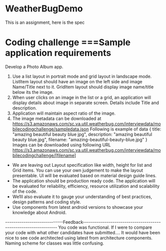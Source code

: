 # WeatherBugDemo
This is an assignment, here is the spec

Coding challenge
===Sample application requirements
=================================================
Develop a Photo Album app.
1) Use a list layout in portrait mode and grid layout in landscape mode.
ListItem layout should have an image on the left side and image Name/Title next to it.
GridItem layout should display image name/title below its the image.
2) When user clicks on an image in the list or a grid, an application will
display details about image in separate screen. Details include Title and description.
3) Application will maintain aspect ratio of the image.
5) The image metadata can be downloaded at
https://s3.amazonaws.com/sc.va.util.weatherbug.com/interviewdata/mobilecodingchallenge/sampledata.json
Following is example of data
{
title: "amazing beautiful beauty blue jpg",
description: "amazing beautiful beauty blue.jpg",
filename: "amazing-beautiful-beauty-blue.jpg"
}
Images can be downloaded using following URL
https://s3.amazonaws.com/sc.va.util.weatherbug.com/interviewdata/mobilecodingchallenge/[filename]
- We are leaving out Layout specification like width, height for list and Grid items. You can use your own
judgement to make the layout presentable. UI will be evaluated based on material design guide lines.
- The application should be production ready code. The application will be evaluated for reliability,
efficiency, resource utilization and
scalability of the code.
- We1ll also evaluate it to gauge your understanding of best practices, design patterns and coding style.
- Use components from latest android versions to showcase your knowledge about Android.


-----------------------------Feedback-----------------------------------------------------------------
You code was functional. If I were to compare your code with what other candidates have submitted…. It would have been nice to see code architected using latest from architecture components. Naming scheme for classes was little confusing.

